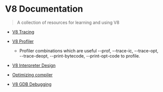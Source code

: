 # V8 Documentation

> A collection of resources for learning and using V8

- [V8 Tracing](https://github.com/v8/v8/wiki/Tracing-V8)

- [V8 Profiler](https://github.com/v8/v8/wiki/V8-Profiler)
    - Profiler combinations which are useful --prof, --trace-ic, --trace-opt, --trace-deopt, --print-bytecode, --print-opt-code to profile.

- [V8 Interpreter Design](https://docs.google.com/document/d/11T2CRex9hXxoJwbYqVQ32yIPMh0uouUZLdyrtmMoL44/edit?ts=56f27d9d#heading=h.6jz9dj3bnr8t)

- [Optimizing compiler](https://github.com/v8/v8/wiki/TurboFan)

- [V8 GDB Debugging](https://github.com/v8/v8/wiki/GDB-JIT-Interface)